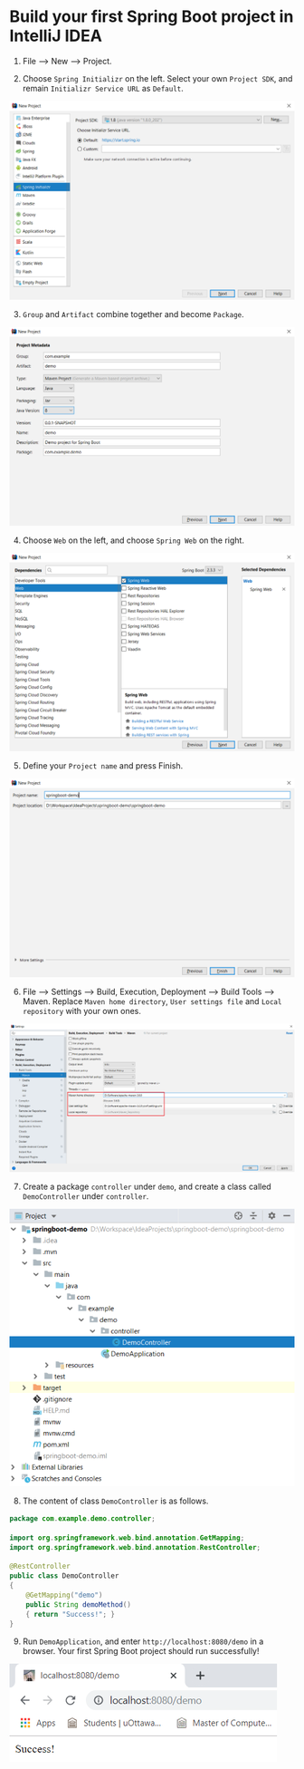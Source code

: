 # Build your first Spring Boot project in IntelliJ IDEA

1. File --> New --> Project.

2. Choose `Spring Initializr` on the left. Select your own `Project SDK`, and remain `Initializr Service URL` as `Default`.   

   
![](images/step2.png)

3. `Group` and `Artifact` combine together and become `Package`.   

   
![](images/step3.png)

4. Choose `Web` on the left, and choose `Spring Web` on the right.   

   
![](images/step4.png)

5. Define your `Project name` and press Finish.   

   
![](images/step5.png)

6. File --> Settings --> Build, Execution, Deployment --> Build Tools --> Maven. Replace `Maven home directory`, `User settings file` and `Local repository` with your own ones. 

   
![](images/step6.png)

7. Create a package `controller` under `demo`, and create a class called `DemoController` under `controller`.   

   
![](images/step7.png)

8. The content of class `DemoController` is as follows.
```java
package com.example.demo.controller;

import org.springframework.web.bind.annotation.GetMapping;
import org.springframework.web.bind.annotation.RestController;

@RestController
public class DemoController
{
    @GetMapping("demo")
    public String demoMethod()
    { return "Success!"; }
}
```

9. Run `DemoApplication`, and enter `http://localhost:8080/demo` in a browser. Your first Spring Boot project should run successfully!   

   
![](images/step9.png)
